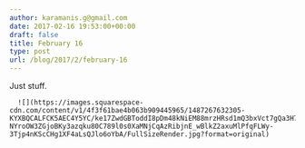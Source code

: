 ```yaml
---
author: karamanis.g@gmail.com
date: 2017-02-16 19:53:00+00:00
draft: false
title: February 16
type: post
url: /blog/2017/2/february-16
---
```


Just stuff.  


  
      ![](https://images.squarespace-cdn.com/content/v1/4f3f61bae4b063b909445965/1487267632305-KYXBQCALFCK5AEC4Y5YC/ke17ZwdGBToddI8pDm48kNiEM88mrzHRsd1mQ3bxVct7gQa3H78H3Y0txjaiv_0fDoOvxcdMmMKkDsyUqMSsMWxHk725yiiHCCLfrh8O1z4YTzHvnKhyp6Da-NYroOW3ZGjoBKy3azqku80C789l0s0XaMNjCqAzRibjnE_wBlkZ2axuMlPfqFLWy-3Tjp4nKScCHg1XF4aLsQJlo6oYbA/FullSizeRender.jpg?format=original)

